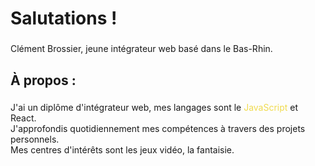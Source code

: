 <h1 align="left">Salutations !</h1>

###

<p align="left">Clément Brossier, jeune intégrateur web basé dans le Bas-Rhin.</p>

###

<h2 align="left">À propos :</h2>

###

<p align="left">J'ai un diplôme d'intégrateur web, mes langages sont le <span style="color: F0DB4F">JavaScript</span> et <span style="color="61DBFB">React</span>.<br />
                J'approfondis quotidiennement mes compétences à travers des projets personnels.<br />
                Mes centres d'intérêts sont les jeux vidéo, la fantaisie.</p>

